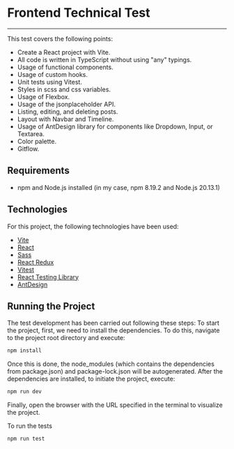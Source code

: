 # Frontend Technical Test
---
This test covers the following points:
- Create a React project with Vite.
- All code is written in TypeScript without using "any" typings.
- Usage of functional components.
- Usage of custom hooks.
- Unit tests using Vitest.
- Styles in scss and css variables.
- Usage of Flexbox.
- Usage of the jsonplaceholder API.
- Listing, editing, and deleting posts.
- Layout with Navbar and Timeline.
- Usage of AntDesign library for components like Dropdown, Input, or Textarea.
- Color palette.
- Gitflow.

## Requirements
- npm and Node.js installed (in my case, npm 8.19.2 and Node.js 20.13.1)

## Technologies
For this project, the following technologies have been used:
- [Vite](https://vitejs.dev/)
- [React](https://react.dev/)
- [Sass](https://sass-lang.com/)
- [React Redux](https://react-redux.js.org/)
- [Vitest](https://vitest.dev/)
- [React Testing Library](https://testing-library.com/docs/react-testing-library/intro/)
- [AntDesign](https://ant.design/)

## Running the Project
The test development has been carried out following these steps:
To start the project, first, we need to install the dependencies. To do this, navigate to the project root directory and execute:
```bash
npm install
```
Once this is done, the node_modules (which contains the dependencies from package.json) and package-lock.json will be autogenerated.
After the dependencies are installed, to initiate the project, execute:
```bash
npm run dev
```
Finally, open the browser with the URL specified in the terminal to visualize the project.

To run the tests
```bash
npm run test
```